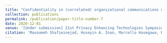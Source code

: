 ```yaml
---
title: "Confidentiality in (correlated) organizational communications using Pufferfish privacy"
collection: publications
permalink: /publication/paper-title-number-7
date: 2020-12-01
venue: '[Under submission] 21st Privacy Enhancing Technologies Symposium (PETS 2021)'
citation: 'Masoumeh Shafieinejad, Huseyin A. Inan, Marcello Hasegawa, Robert Sim, Confidentiality in (correlated) organizational communications using Pufferfish privacy, Under submission at PETS2021'
---
```


